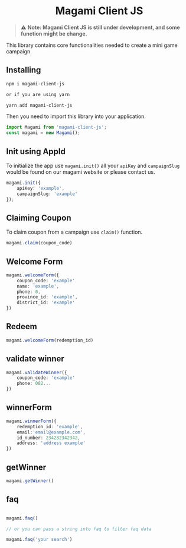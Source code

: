 <div align="center">
  <h1>Magami Client JS</h1>
</div>

> :warning: **Note: Magami Client JS is still under development, and some function might be change.**

This library contains core functionalities needed to create a mini game campaign. 

## Installing
```bash
npm i magami-client-js

or if you are using yarn

yarn add magami-client-js
```
Then you need to import this library into your application.

```ts
import Magami from 'magami-client-js';
const magami = new Magami();
```

## Init using AppId 
To initialize the app use `magami.init()` all your `apiKey` and    `campaignSlug` would be found on our magami website or please contact us.

```ts
magami.init({
    apiKey: 'example',
    campaignSlug: 'example'
});

```
## Claiming Coupon
To claim coupon from a campaign use `claim()` function.
```ts
magami.claim(coupon_code)
```

## Welcome Form
```ts
magami.welcomeForm({
    coupon_code: 'example'
    name: 'example',
    phone: 0,
    province_id: 'example',
    district_id: 'example'
})
```

## Redeem
```ts
magami.welcomeForm(redemption_id)
```

## validate winner
```ts
magami.validateWinner({
    coupon_code: 'example'
    phone: 082...
})
```

## winnerForm
```ts
magami.winnerForm({
    redemption_id: 'example',
    email:'email@example.com',
    id_number: 234232342342,
    address: 'address example'
})
```

## getWinner
```ts
magami.getWinner()
```
## faq
```ts

magami.faq()

// or you can pass a string into faq to filter faq data

magami.faq('your search')
```

